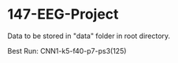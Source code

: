 # 147-EEG-Project

Data to be stored in "data" folder in root directory.

Best Run: CNN1-k5-f40-p7-ps3(125)